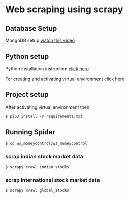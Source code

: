 # Web scraping using scrapy

## Database Setup
MongoDB setup [watch this video](https://www.youtube.com/watch?v=djfnjtYB2co&list=PLhTjy8cBISEqkN-5Ku_kXG4QW33sxQo0t&index=18)

## Python setup

Python installation instruction [click here](https://phoenixnap.com/kb/how-to-install-python-3-ubuntu)

For creating and activating virtual environment [click here](https://packaging.python.org/guides/installing-using-pip-and-virtual-environments)

## Project setup

After activating virtual environment then
```
$ pip3 install -r requirements.txt
```

## Running Spider
```
$ cd ws_moneycontrol/ws_moneycontrol
```
### scrap indian stock market data
```
$ scrapy crawl indian_stocks
```

### scrap international stock market data
```
$ scrapy crawl global_stocks
```
